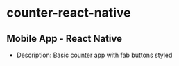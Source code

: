 # counter-react-native

## Mobile App - React Native

- Description:
  Basic counter app with fab buttons styled
